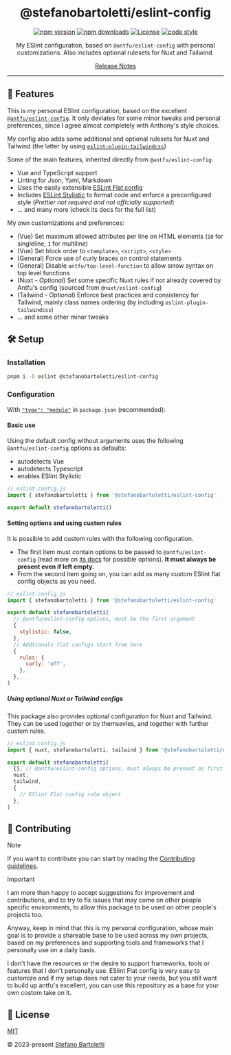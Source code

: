 <div align="center">

# @stefanobartoletti/eslint-config

[![npm version][npm-version-src]][npm-version-href]
[![npm downloads][npm-downloads-src]][npm-downloads-href]
[![License][license-src]][license-href]
[![code style][antfu-src]][antfu-href]
<!-- [![code quality][code-quality-src]][code-quality-href] -->

My ESlint configuration, based on `@antfu/eslint-config` with personal customizations. Also includes optional rulesets for Nuxt and Tailwind.

[Release Notes](/CHANGELOG.md)

---

</div>

## 🌟 Features

This is my personal ESlint configuration, based on the excellent [`@antfu/eslint-config`](https://github.com/antfu/eslint-config). It only deviates for some minor tweaks and personal preferences, since I agree almost completely with Anthony's style choices.

My config also adds some additional and optional rulesets for Nuxt and Tailwind (the latter by using [`eslint-plugin-tailwindcss`](https://github.com/francoismassart/eslint-plugin-tailwindcss))

Some of the main features, inherited directly from `@antfu/eslint-config`:

- Vue and TypeScript support
- Linting for Json, Yaml, Markdown
- Uses the easily extensible [ESLint Flat config](https://eslint.org/docs/latest/use/configure/configuration-files-new)
- Includes [ESLint Stylistic](https://github.com/eslint-stylistic/eslint-stylistic) to format code and enforce a preconfigured style (*Prettier not required and not officially supported*)
- ... and many more (check its docs for the full list)

My own customizations and preferences:

- (Vue) Set maximum allowed attributes per line on HTML elements (`10` for singleline, `1` for multiline)
- (Vue) Set block order to `<template>`, `<script>`, `<style>`
- (General) Force use of curly braces on control statements
- (General) Disable `antfu/top-level-function` to allow arrow syntax on top level functions
- (Nuxt - *Optional*) Set some specific Nuxt rules if not already covered by Antfu's config (sourced from `@nuxt/eslint-config`)
- (Tailwind - *Optional*) Enforce best practices and consistency for Tailwind, mainly class names ordering (by including `eslint-plugin-tailwindcss`)
- ... and some other minor tweaks

## 🛠️ Setup

### Installation

```bash
pnpm i -D eslint @stefanobartoletti/eslint-config
```

### Configuration

With [`"type": "module"`](https://nodejs.org/api/packages.html#type) in `package.json` (recommended):

#### Basic use

Using the default config without arguments uses the following `@antfu/eslint-config` options as defaults:

- autodetects Vue
- autodetects Typescript
- enables ESlint Stylistic

```js
// eslint.config.js
import { stefanobartoletti } from '@stefanobartoletti/eslint-config'

export default stefanobartoletti()
```

#### Setting options and using custom rules

It is possible to add custom rules with the following configuration.

- The first item must contain options to be passed to `@antfu/eslint-config` (read more on [its docs](https://github.com/antfu/eslint-config) for possible options). **It must always be present even if left empty.**
- From the second item going on, you can add as many custom ESlint flat config objects as you need.

```js
// eslint.config.js
import { stefanobartoletti } from '@stefanobartoletti/eslint-config'

export default stefanobartoletti(
  // @antfu/eslint-config options, must be the first argument
  {
    stylistic: false,
  },
  // Addtionals flat configs start from here
  {
    rules: {
      curly: 'off',
    },
  },
)
```

##### Using optional Nuxt or Tailwind configs

This package also provides optional configuration for Nuxt and Tailwind. They can be used together or by themsevles, and together with further custom rules.

```js
// eslint.config.js
import { nuxt, stefanobartoletti, tailwind } from '@stefanobartoletti/eslint-config'

export default stefanobartoletti(
  {}, // @antfu/eslint-config options, must always be present as first item even if empty
  nuxt,
  tailwind,
  {
    // ESlint Flat config rule object
  },
)
```

## 🤝 Contributing

> [!NOTE]
> If you want to contribute you can start by reading the [Contributing guidelines](https://github.com/stefanobartoletti/eslint-config/blob/master/.github/CONTRIBUTING.md).

> [!IMPORTANT]
> I am more than happy to accept suggestions for improvement and contributions, and to try to fix issues that may come on other people specific environments, to allow this package to be used on other people's projects too.
>
> Anyway, keep in mind that this is my personal configuration, whose main goal is to provide a shareable base to be used across my own projects, based on my preferences and supporting tools and frameworks that I personally use on a daily basis.
>
> I don't have the resources or the desire to support frameworks, tools or features that I don't personally use. ESlint Flat config is very easy to customize and if my setup does not cater to your needs, but you still want to build up antfu's excellent, you can use this repository as a base for your own costom take on it.

## 📝 License

[MIT](https://github.com/stefanobartoletti/eslint-config/blob/main/LICENSE)

© 2023-present [Stefano Bartoletti](https://www.stefanobartoletti.it)

<!-- Badges -->
[npm-version-src]: https://img.shields.io/npm/v/@stefanobartoletti/eslint-config/latest.svg?style=flat&colorA=18181B&colorB=28CF8D
[npm-version-href]: https://npmjs.com/package/@stefanobartoletti/eslint-config

[npm-downloads-src]: https://img.shields.io/npm/dm/@stefanobartoletti/eslint-config.svg?style=flat&colorA=18181B&colorB=28CF8D
[npm-downloads-href]: https://npmjs.com/package/@stefanobartoletti/eslint-config

[code-quality-src]: https://img.shields.io/codacy/grade/2089b728f6904916aff7a595c4197b09.svg?style=flat&colorA=18181B&colorB=28CF8D
[code-quality-href]: https://app.codacy.com/gh/stefanobartoletti/eslint-config

[bundle-size-src]: https://img.shields.io/bundlephobia/minzip/@stefanobartoletti/eslint-config.svg?style=flat&colorA=18181B&colorB=28CF8D
[bundle-size-href]: https://bundlephobia.com/result?p=@stefanobartoletti/eslint-config

[license-src]: https://img.shields.io/npm/l/@stefanobartoletti/eslint-config.svg?style=flat&colorA=18181B&colorB=28CF8D
[license-href]: https://npmjs.com/package/@stefanobartoletti/eslint-config

[antfu-src]: https://antfu.me/badge-code-style.svg
[antfu-href]: https://github.com/antfu/eslint-config

